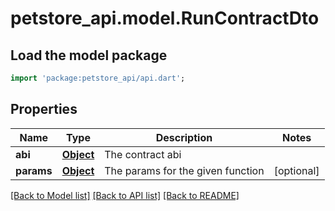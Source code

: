 # petstore_api.model.RunContractDto

## Load the model package
```dart
import 'package:petstore_api/api.dart';
```

## Properties
Name | Type | Description | Notes
------------ | ------------- | ------------- | -------------
**abi** | [**Object**](.md) | The contract abi | 
**params** | [**Object**](.md) | The params for the given function | [optional] 

[[Back to Model list]](../README.md#documentation-for-models) [[Back to API list]](../README.md#documentation-for-api-endpoints) [[Back to README]](../README.md)



